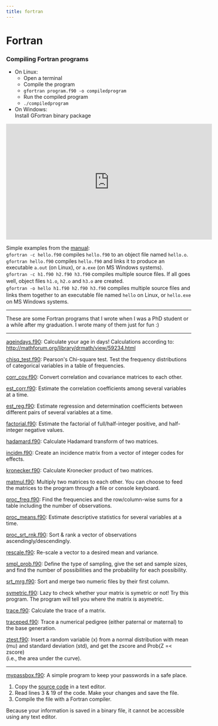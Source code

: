 ```yaml
---
title: fortran
---
```


# Fortran

### Compiling Fortran programs

* On Linux:  
   * Open a terminal  
   * Compile the program  
   * `gfortran program.f90 -o compiledprogram`  
   * Run the compiled program  
   * `./compiledprogram`  
* On Windows:  
  Install GFortran binary package

<iframe width="560" height="315" src="https://www.youtube.com/embed/oVfAU1ziOjg" frameborder="0" allow="autoplay; encrypted-media" allowfullscreen></iframe>  

Simple examples from the <a href="http://ftp.g95.org/G95Manual.pdf" target="_blank">manual</a>:  
`gfortran -c hello.f90` compiles `hello.f90` to an object ﬁle named `hello.o`.  
`gfortran hello.f90` compiles `hello.f90` and links it to produce an executable `a.out` (on Linux), or `a.exe` (on MS Windows systems).  
`gfortran -c h1.f90 h2.f90 h3.f90` compiles multiple source ﬁles. If all goes well, object ﬁles `h1.o`, `h2.o` and `h3.o` are created.  
`gfortran -o hello h1.f90 h2.f90 h3.f90` compiles multiple source ﬁles and links them together to an executable ﬁle named `hello` on Linux, or `hello.exe` on MS Windows systems.

---

These are some Fortran programs that I wrote when I was a PhD student or a while after my graduation. I wrote many of them just for fun :)

---

[ageindays.f90](https://gist.github.com/nilforooshan/c4b7c3b54f2ee0c5d88e6bbf2ffad0bc): Calculate your age in days! Calculations according to: <a href="http://mathforum.org/library/drmath/view/59234.html" target="_blank">http://mathforum.org/library/drmath/view/59234.html</a>  

[chisq_test.f90](https://gist.github.com/nilforooshan/61caac472ba2c3f309f19b7b56eb94d1): Pearson's Chi-square test. Test the frequency distributions of categorical variables in a table of frequencies.  

[corr_cov.f90](https://gist.github.com/nilforooshan/953b5742b1acbda05abf634903ecc039): Convert correlation and covariance matrices to each other.  

[est_corr.f90](https://gist.github.com/nilforooshan/9592379f6faac33a316531c5ae3e511a): Estimate the correlation coefficients among several variables at a time.  

[est_reg.f90](https://gist.github.com/nilforooshan/a993160b4d98acb0fc3cb54c653ad703): Estimate regression and determination coefficients between different pairs of several variables at a time.  

[factorial.f90](https://gist.github.com/nilforooshan/d534c4217db81d9731a12311c7f93767): Estimate the factorial of full/half-integer positive, and half-integer negative values.  

[hadamard.f90](https://gist.github.com/nilforooshan/2b7480c4e1de37c43343a59276e78627): Calculate Hadamard transform of two matrices.  

[incidm.f90](https://gist.github.com/nilforooshan/00680e54490775e3c8de2189a7eb06db): Create an incidence matrix from a vector of integer codes for effects.  

[kronecker.f90](https://gist.github.com/nilforooshan/b8a6abb097c8a95cd35b1a2592f01252): Calculate Kronecker product of two matrices.  

[matmul.f90](https://gist.github.com/nilforooshan/f29640fa4b94f03e275a58b60c3a5491): Multiply two matrices to each other. You can choose to feed the matrices to the program through a file or console keyboard.  

[proc_freq.f90](https://gist.github.com/nilforooshan/5e1b4fc1be780b782ad38d08e7d17852): Find the frequencies and the row/column-wise sums for a table including the number of observations.  

[proc_means.f90](https://gist.github.com/nilforooshan/84de9568fc37273aa59549677987d12a): Estimate descriptive statistics for several variables at a time.  

[proc_srt_rnk.f90](https://gist.github.com/nilforooshan/2b7ad5ede8c34cd93a63425ae5f69b8c): Sort & rank a vector of observations ascendingly/descendingly.  

[rescale.f90](https://gist.github.com/nilforooshan/18477e6d0b0e590096e879091e4d09b0): Re-scale a vector to a desired mean and variance.  

[smpl_prob.f90](https://gist.github.com/nilforooshan/b22419e8d6c87f418f74486eaa6a8cb5): Define the type of sampling, give the set and sample sizes, and find the number of possibilities and the probability for each possibility.  

[srt_mrg.f90](https://gist.github.com/nilforooshan/2a42ff4c6554ba707076197325e7a5ef): Sort and merge two numeric files by their first column.  

[symetric.f90](https://gist.github.com/nilforooshan/2ea207be89dec47bb6c49d6ec517e3a6): Lazy to check whether your matrix is symetric or not! Try this program. The program will tell you where the matrix is asymetric.  

[trace.f90](https://gist.github.com/nilforooshan/9f813f365925a9d9e2425be428ff3d49): Calculate the trace of a matrix.  

[traceped.f90](https://gist.github.com/nilforooshan/9bd722738fbb380b0bb80361b2275a32): Trace a numerical pedigree (either paternal or maternal) to the base generation.  

[ztest.f90](https://gist.github.com/nilforooshan/bc7f2d5a39273a3a96a4d4b4f7267a7a): Insert a random variable (x) from a normal distribution with mean (mu) and standard deviation (std), and get the zscore and Prob(Z =< zscore)  
(i.e., the area under the curve).  

---

[mypassbox.f90](https://gist.github.com/nilforooshan/f18a0aea9f996e327282bf33cb0f8420): A simple program to keep your passwords in a safe place.

1. Copy the [source code](https://gist.github.com/nilforooshan/f18a0aea9f996e327282bf33cb0f8420) in a text editor.  
2. Read lines 3 & 19 of the code. Make your changes and save the file.  
3. Compile the file with a Fortran compiler.  

Because your information is saved in a binary file, it cannot be accessible using any text editor.
